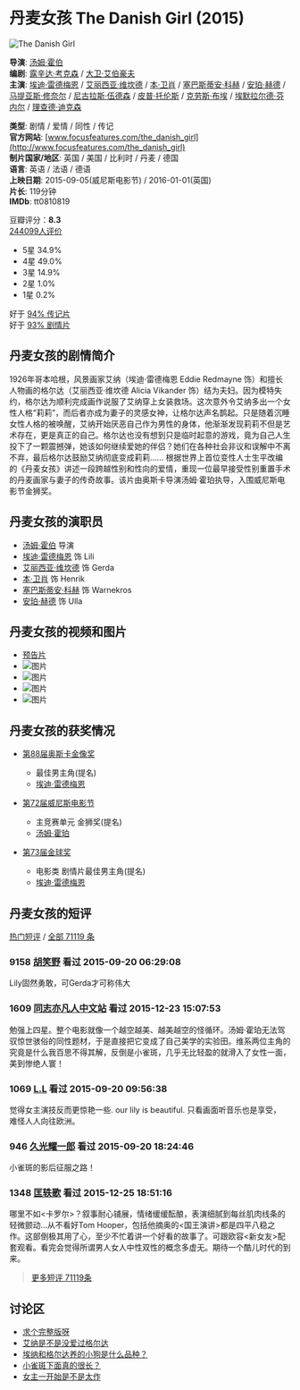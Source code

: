 # 丹麦女孩 The Danish Girl (2015)

![The Danish Girl](https://img1.doubanio.com/view/photo/s_ratio_poster/public/p2264778990.webp)

**导演**: [汤姆·霍伯](https://www.douban.com/personage/27480944/)  
**编剧**: [露辛达·考克森](https://www.douban.com/personage/27566134/) / [大卫·艾伯豪夫](https://www.douban.com/personage/27575677/)  
**主演**: [埃迪·雷德梅恩](https://www.douban.com/personage/27216194/) / [艾丽西亚·维坎德](https://www.douban.com/personage/27439139/) / [本·卫肖](https://www.douban.com/personage/27230881/) / [塞巴斯蒂安·科赫](https://www.douban.com/personage/27224854/) / [安珀·赫德](https://www.douban.com/personage/27250458/) / [马提亚斯·修奈尔](https://www.douban.com/personage/27354498/) / [尼古拉斯·伍德森](https://www.douban.com/personage/27367221/) / [皮普·托伦斯](https://www.douban.com/personage/27544885/) / [克劳斯·布埃](https://www.douban.com/personage/27283431/) / [埃默拉尔德·芬内尔](https://www.douban.com/personage/27555628/) / [理查德·迪克森](https://www.douban.com/personage/27494545/)

**类型**: 剧情 / 爱情 / 同性 / 传记  
**官方网站**: [www.focusfeatures.com/the_danish_girl](http://www.focusfeatures.com/the_danish_girl)  
**制片国家/地区**: 英国 / 美国 / 比利时 / 丹麦 / 德国  
**语言**: 英语 / 法语 / 德语  
**上映日期**: 2015-09-05(威尼斯电影节) / 2016-01-01(英国)  
**片长**: 119分钟  
**IMDb**: tt0810819

豆瓣评分：**8.3**  
[244099人评价](comments)  
- 5星 34.9%  
- 4星 49.0%  
- 3星 14.9%  
- 2星 1.0%  
- 1星 0.2%  

好于 [94% 传记片](/typerank?type_name=传记&type=2&interval_id=100:90&action=)  
好于 [93% 剧情片](/typerank?type_name=剧情&type=11&interval_id=100:90&action=)  

## 丹麦女孩的剧情简介

1926年哥本哈根，风景画家艾纳（埃迪·雷德梅恩 Eddie Redmayne 饰）和擅长人物画的格尔达（艾丽西亚·维坎德 Alicia Vikander 饰）结为夫妇。因为模特失约，格尔达为顺利完成画作说服了艾纳穿上女装救场。这次意外令艾纳多出一个女性人格“莉莉”，而后者亦成为妻子的灵感女神，让格尔达声名鹊起。只是随着沉睡女性人格的被唤醒，艾纳开始厌恶自己作为男性的身体，他渐渐发现莉莉不但是艺术存在，更是真正的自己。格尔达也没有想到只是临时起意的游戏，竟为自己人生投下了一颗震撼弹，她该如何继续爱她的伴侣？她们在各种社会非议和误解中不离不弃，最后格尔达鼓励艾纳彻底变成莉莉...... 根据世界上首位变性人士生平改编的《丹麦女孩》讲述一段跨越性别和性向的爱情，重现一位最早接受性别重置手术的丹麦画家与妻子的传奇故事。该片由奥斯卡导演汤姆·霍珀执导，入围威尼斯电影节金狮奖。

## 丹麦女孩的演职员

- [汤姆·霍伯](https://www.douban.com/personage/27480944/) 导演  
- [埃迪·雷德梅恩](https://www.douban.com/personage/27216194/) 饰 Lili  
- [艾丽西亚·维坎德](https://www.douban.com/personage/27439139/) 饰 Gerda  
- [本·卫肖](https://www.douban.com/personage/27230881/) 饰 Henrik  
- [塞巴斯蒂安·科赫](https://www.douban.com/personage/27224854/) 饰 Warnekros  
- [安珀·赫德](https://www.douban.com/personage/27250458/) 饰 Ulla  

## 丹麦女孩的视频和图片

- [预告片](https://movie.douban.com/trailer/185300/#content)
- ![图片](https://img9.doubanio.com/view/photo/sqxs/public/p2266580305.webp)
- ![图片](https://img1.doubanio.com/view/photo/sqxs/public/p2317698129.webp)
- ![图片](https://img1.doubanio.com/view/photo/sqxs/public/p2310667280.webp)
- ![图片](https://img2.doubanio.com/view/photo/sqxs/public/p2264779551.webp)

## 丹麦女孩的获奖情况

- [第88届奥斯卡金像奖](https://movie.douban.com/awards/Oscar/88/)  
  - 最佳男主角(提名)  
  - [埃迪·雷德梅恩](https://www.douban.com/personage/27216194/)  

- [第72届威尼斯电影节](https://movie.douban.com/awards/venice/72/)  
  - 主竞赛单元 金狮奖(提名)  
  - [汤姆·霍珀](https://www.douban.com/personage/27480944/)  

- [第73届金球奖](https://movie.douban.com/awards/golden-globes/73/)  
  - 电影类 剧情片最佳男主角(提名)  
  - [埃迪·雷德梅恩](https://www.douban.com/personage/27216194/)  

## 丹麦女孩的短评

[热门短评](comments) / [全部 71119 条](https://movie.douban.com/subject/3071604/comments?status=P)

### 9158 [胡笑野](https://www.douban.com/people/3436739/) 看过 2015-09-20 06:29:08
Lily固然勇敢，可Gerda才可称伟大

### 1609 [同志亦凡人中文站](https://www.douban.com/people/3540441/) 看过 2015-12-23 15:07:53
勉强上四星。整个电影就像一个越空越美、越美越空的怪循环。汤姆·霍珀无法驾驭惊世骇俗的同性题材，于是直接把它变成了自己美学的实验田。维系两位主角的究竟是什么我百思不得其解，反倒是小雀斑，几乎无比轻盈的就滑入了女性一面，美到惨绝人寰！

### 1069 [L.L](https://www.douban.com/people/lynnca/) 看过 2015-09-20 09:56:38
觉得女主演技反而更惊艳一些. our lily is beautiful. 只看画面听音乐也是享受， 难怪人人向往欧洲。

### 946 [久光耀一郎](https://www.douban.com/people/68366606/) 看过 2015-09-20 18:24:46
小雀斑的影后征服之路！

### 1348 [匡轶歌](https://www.douban.com/people/rakumm/) 看过 2015-12-25 18:51:16
哪里不如<卡罗尔>？叙事耐心铺展，情绪缓缓酝酿，表演细腻到每丝肌肉线条的轻微颤动…从不看好Tom Hooper，包括他摘奥的<国王演讲>都是四平八稳之作。这部倒极其用了心，至少不忙着讲一个好看的故事了。可跟欧容<新女友>配套观看。看完会觉得所谓男人女人中性双性的概念多虚无。期待一个酷儿时代的到来。

> [更多短评 71119条](comments?sort=new_score&status=P)

## 讨论区

- [求个完整版呀](https://movie.douban.com/subject/3071604/discussion/637734463/)
- [艾纳是不是没爱过格尔达](https://movie.douban.com/subject/3071604/discussion/637070735/)
- [埃纳和格尔达养的小狗是什么品种？](https://movie.douban.com/subject/3071604/discussion/637690972/)
- [小雀斑下面真的很长？](https://movie.douban.com/subject/3071604/discussion/613042657/)
- [女主一开始是不是太作](https://movie.douban.com/subject/3071604/discussion/615660662/)